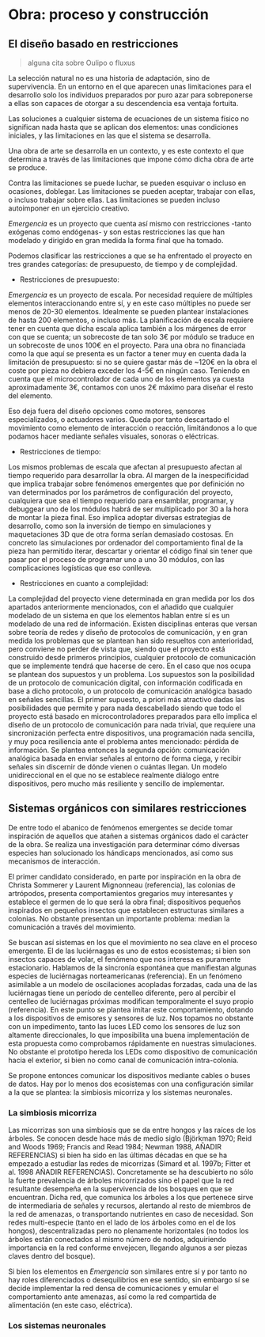 # Obra: proceso y construcción

## El diseño basado en restricciones

> alguna cita sobre Oulipo o fluxus

La selección natural no es una historia de adaptación, sino de supervivencia. En un entorno en el que aparecen unas limitaciones para el desarrollo solo los individuos preparados por puro azar para sobreponerse a ellas son capaces de otorgar a su descendencia esa ventaja fortuita.

Las soluciones a cualquier sistema de ecuaciones de un sistema físico no significan nada hasta que se aplican dos elementos: unas condiciones iniciales, y las limitaciones en las que el sistema se desarrolla.

Una obra de arte se desarrolla en un contexto, y es este contexto el que determina a través de las limitaciones que impone cómo dicha obra de arte se produce.

Contra las limitaciones se puede luchar, se pueden esquivar o incluso en ocasiones, doblegar. Las limitaciones se pueden aceptar, trabajar con ellas, o incluso trabajar sobre ellas. Las limitaciones se pueden incluso autoimponer en un ejercicio creativo.

_Emergencia_ es un proyecto que cuenta así mismo con restricciones -tanto exógenas como endógenas- y son estas restricciones las que han modelado y dirigido en gran medida la forma final que ha tomado.

Podemos clasificar las restricciones a que se ha enfrentado el proyecto en tres grandes categorías: de presupuesto, de tiempo y de complejidad.

- Restricciones de presupuesto:

_Emergencia_ es un proyecto de escala. Por necesidad requiere de múltiples elementos interaccionando entre sí, y en este caso múltiples no puede ser menos de 20-30 elementos. Idealmente se pueden plantear instalaciones de hasta 200 elementos, o incluso más. La planificación de escala requiere tener en cuenta que dicha escala aplica también a los márgenes de error con que se cuenta; un sobrecoste de tan solo 3€ por módulo se traduce en un sobrecoste de unos 100€ en el proyecto. Para una obra no financiada como la que aquí se presenta es un factor a tener muy en cuenta dada la limitación de presupuesto: si no se quiere gastar más de ~120€ en la obra el coste por pieza no debiera exceder los 4-5€ en ningún caso. Teniendo en cuenta que el microcontrolador de cada uno de los elementos ya cuesta aproximadamente 3€, contamos con unos 2€ máximo para diseñar el resto del elemento.

Eso deja fuera del diseño opciones como motores, sensores especializados, o actuadores varios. Queda por tanto descartado el movimiento como elemento de interacción o reacción, limitándonos a lo que podamos hacer mediante señales visuales, sonoras o eléctricas.

- Restricciones de tiempo:

Los mismos problemas de escala que afectan al presupuesto afectan al tiempo requerido para desarrollar la obra. Al margen de la inespecificidad que implica trabajar sobre fenómenos emergentes que por definición no van determinados por los parámetros de configuración del proyecto, cualquiera que sea el tiempo requerido para ensamblar, programar, y debuggear uno de los módulos habrá de ser multiplicado por 30 a la hora de montar la pieza final. Eso implica adoptar diversas estrategias de desarrollo, como son la inversión de tiempo en simulaciones y maquetaciones 3D que de otra forma serían demasiado costosas. En concreto las simulaciones por ordenador del comportamiento final de la pieza han permitido iterar, descartar y orientar el código final sin tener que pasar por el proceso de programar uno a uno 30 módulos, con las complicaciones logísticas que eso conlleva.

- Restricciones en cuanto a complejidad:

La complejidad del proyecto viene determinada en gran medida por los dos apartados anteriormente mencionados, con el añadido que cualquier modelado de un sistema en que los elementos hablan entre sí es un modelado de una red de información. Existen disciplinas enteras que versan sobre teoría de redes y diseño de protocolos de comunicación, y en gran medida los problemas que se plantean han sido resueltos con anterioridad, pero conviene no perder de vista que, siendo que el proyecto está construido desde primeros principios, cualquier protocolo de comunicación que se implemente tendrá que hacerse de cero. En el caso que nos ocupa se plantean dos supuestos y un problema. Los supuestos son la posibilidad de un protocolo de comunicación digital, con información codificada en base a dicho protocolo, o un protocolo de comunicación analógica basado en señales sencillas. El primer supuesto, a priori más atractivo dadas las posibilidades que permite y para nada descabellado siendo que todo el proyecto está basado en microcontroladores preparados para ello implica el diseño de un protocolo de comunicación para nada trivial, que requiere una sincronización perfecta entre dispositivos, una programación nada sencilla, y muy poca resiliencia ante el problema antes mencionado: pérdida de información. Se plantea entonces la segunda opción: comunicación analógica basada en enviar señales al entorno de forma ciega, y recibir señales sin discernir de dónde vienen o cuántas llegan. Un modelo unidireccional en el que no se establece realmente diálogo entre dispositivos, pero mucho más resiliente y sencillo de implementar.

## Sistemas orgánicos con similares restricciones

De entre todo el abanico de fenómenos emergentes se decide tomar inspiración de aquellos que atañen a sistemas orgánicos dado el carácter de la obra. Se realiza una investigación para determinar cómo diversas especies han solucionado los hándicaps mencionados, así como sus mecanismos de interacción.

El primer candidato considerado, en parte por inspiración en la obra de Christa Sommerer y Laurent Mignonneau (referencia), las colonias de artrópodos, presenta comportamientos gregarios muy interesantes y establece el germen de lo que será la obra final; dispositivos pequeños inspirados en pequeños insectos que establecen estructuras similares a colonias. No obstante presentan un importante problema: median la comunicación a través del movimiento.

Se buscan así sistemas en los que el movimiento no sea clave en el proceso emergente. El de las luciérnagas es uno de estos ecosistemas; si bien son insectos capaces de volar, el fenómeno que nos interesa es puramente estacionario. Hablamos de la sincronía espontánea que manifiestan algunas especies de luciérnagas norteamericanas (referencia). En un fenómeno asimilable a un modelo de oscilaciones acopladas forzadas, cada una de las luciérnagas tiene un período de centelleo diferente, pero al percibir el centelleo de luciérnagas próximas modifican temporalmente el suyo propio (referencia). En este punto se plantea imitar este comportamiento, dotando a los dispositivos de emisores y sensores de luz. Nos topamos no obstante con un impedimento, tanto las luces LED como los sensores de luz son altamente direccionales, lo que imposibilita una buena implementación de esta propuesta como comprobamos rápidamente en nuestras simulaciones. No obstante el prototipo hereda los LEDs como dispositivo de comunicación hacia el exterior, si bien no como canal de comunicación intra-colonia.

Se propone entonces comunicar los dispositivos mediante cables o buses de datos. Hay por lo menos dos ecosistemas con una configuración similar a la que se plantea: la simbiosis micorriza y los sistemas neuronales.

### La simbiosis micorriza

Las micorrizas son una simbiosis que se da entre hongos y las raíces de los árboles. Se conocen desde hace más de medio siglo (Björkman 1970; Reid and Woods 1969; Francis and Read 1984; Newman 1988, AÑADIR REFERENCIAS) si bien ha sido en las últimas décadas en que se ha empezado a estudiar las redes de micorrizas (Simard et al. 1997b; Fitter et al. 1998 AÑADIR REFERENCIAS). Concretamente se ha descubierto no sólo la fuerte prevalencia de árboles micorrizados sino el papel que la red resultante desempeña en la supervivencia de los bosques en que se encuentran. Dicha red, que comunica los árboles a los que pertenece sirve de intermediaria de señales y recursos, alertando al resto de miembros de la red de amenazas, o transportando nutrientes en caso de necesidad. Son redes multi-especie (tanto en el lado de los árboles como en el de los hongos), descentralizadas pero no plenamente horizontales (no todos los árboles están conectados al mismo número de nodos, adquiriendo importancia en la red conforme envejecen, llegando algunos a ser piezas claves dentro del bosque).

Si bien los elementos en _Emergencia_ son similares entre sí y por tanto no hay roles diferenciados o desequilibrios en ese sentido, sin embargo sí se decide implementar la red densa de comunicaciones y emular el comportamiento ante amenazas, así como la red compartida de alimentación (en este caso, eléctrica).

### Los sistemas neuronales











